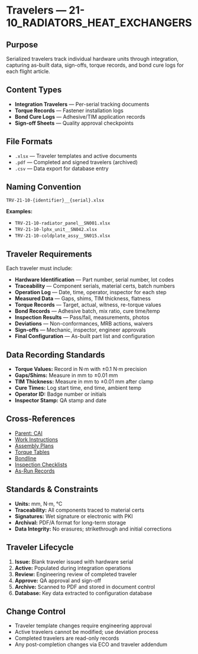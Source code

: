 # Travelers — 21-10_RADIATORS_HEAT_EXCHANGERS

## Purpose

Serialized travelers track individual hardware units through integration, capturing as-built data, sign-offs, torque records, and bond cure logs for each flight article.

## Content Types

- **Integration Travelers** — Per-serial tracking documents
- **Torque Records** — Fastener installation logs
- **Bond Cure Logs** — Adhesive/TIM application records
- **Sign-off Sheets** — Quality approval checkpoints

## File Formats

- `.xlsx` — Traveler templates and active documents
- `.pdf` — Completed and signed travelers (archived)
- `.csv` — Data export for database entry

## Naming Convention

```
TRV-21-10-{identifier}__{serial}.xlsx
```

**Examples:**
- `TRV-21-10-radiator_panel__SN001.xlsx`
- `TRV-21-10-lphx_unit__SN042.xlsx`
- `TRV-21-10-coldplate_assy__SN015.xlsx`

## Traveler Requirements

Each traveler must include:
- **Hardware Identification** — Part number, serial number, lot codes
- **Traceability** — Component serials, material certs, batch numbers
- **Operation Log** — Date, time, operator, inspector for each step
- **Measured Data** — Gaps, shims, TIM thickness, flatness
- **Torque Records** — Target, actual, witness, re-torque values
- **Bond Records** — Adhesive batch, mix ratio, cure time/temp
- **Inspection Results** — Pass/fail, measurements, photos
- **Deviations** — Non-conformances, MRB actions, waivers
- **Sign-offs** — Mechanic, inspector, engineer approvals
- **Final Configuration** — As-built part list and configuration

## Data Recording Standards

- **Torque Values:** Record in N·m with ±0.1 N·m precision
- **Gaps/Shims:** Measure in mm to ±0.01 mm
- **TIM Thickness:** Measure in mm to ±0.01 mm after clamp
- **Cure Times:** Log start time, end time, ambient temp
- **Operator ID:** Badge number or initials
- **Inspector Stamp:** QA stamp and date

## Cross-References

- [Parent: CAI](../README.md)
- [Work Instructions](../work_instructions/README.md)
- [Assembly Plans](../assembly_plans/README.md)
- [Torque Tables](../torque_tables/README.md)
- [Bondline](../bondline/README.md)
- [Inspection Checklists](../inspection_checklists/README.md)
- [As-Run Records](../as_run_records/README.md)

## Standards & Constraints

- **Units:** mm, N·m, °C
- **Traceability:** All components traced to material certs
- **Signatures:** Wet signature or electronic with PKI
- **Archival:** PDF/A format for long-term storage
- **Data Integrity:** No erasures; strikethrough and initial corrections

## Traveler Lifecycle

1. **Issue:** Blank traveler issued with hardware serial
2. **Active:** Populated during integration operations
3. **Review:** Engineering review of completed traveler
4. **Approve:** QA approval and sign-off
5. **Archive:** Scanned to PDF and stored in document control
6. **Database:** Key data extracted to configuration database

## Change Control

- Traveler template changes require engineering approval
- Active travelers cannot be modified; use deviation process
- Completed travelers are read-only records
- Any post-completion changes via ECO and traveler addendum
